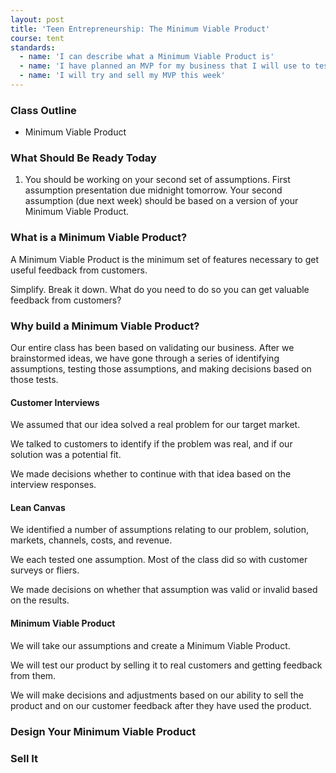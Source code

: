 ```yaml
---
layout: post
title: 'Teen Entrepreneurship: The Minimum Viable Product'
course: tent
standards:
  - name: 'I can describe what a Minimum Viable Product is'
  - name: 'I have planned an MVP for my business that I will use to test assumptions'
  - name: 'I will try and sell my MVP this week'
---
```


### Class Outline

* Minimum Viable Product

### What Should Be Ready Today

1. You should be working on your second set of assumptions. First assumption presentation due midnight tomorrow. Your second assumption (due next week) should be based on a version of your Minimum Viable Product.

### What is a Minimum Viable Product?

A Minimum Viable Product is the minimum set of features necessary to get useful feedback from customers.

Simplify. Break it down. What do you need to do so you can get valuable feedback from customers?

### Why build a Minimum Viable Product?

Our entire class has been based on validating our business. After we brainstormed ideas, we have gone through a series of identifying assumptions, testing those assumptions, and making decisions based on those tests.

#### Customer Interviews

We assumed that our idea solved a real problem for our target market.

We talked to customers to identify if the problem was real, and if our solution was a potential fit.

We made decisions whether to continue with that idea based on the interview responses.

#### Lean Canvas

We identified a number of assumptions relating to our problem, solution, markets, channels, costs, and revenue.

We each tested one assumption. Most of the class did so with customer surveys or fliers.

We made decisions on whether that assumption was valid or invalid based on the results.

#### Minimum Viable Product

We will take our assumptions and create a Minimum Viable Product.

We will test our product by selling it to real customers and getting feedback from them.

We will make decisions and adjustments based on our ability to sell the product and on our customer feedback after they have used the product.

### Design Your Minimum Viable Product



### Sell It